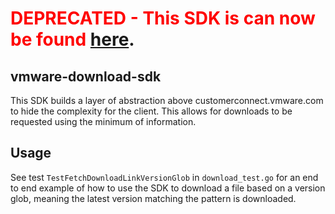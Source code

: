 # <span style="color:red">**DEPRECATED - This SDK is can now be found [here](https://github.com/vmware-labs/vmware-customer-connect-sdk)**</span>.

## vmware-download-sdk
This SDK builds a layer of abstraction above customerconnect.vmware.com to hide the complexity for the client. This allows for downloads to be requested using the minimum of information.

## Usage
See test `TestFetchDownloadLinkVersionGlob` in `download_test.go` for an end to end example of how to use the SDK to download a file based on a version glob, meaning the latest version matching the pattern is downloaded.